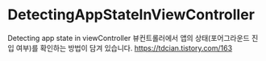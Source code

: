 # DetectingAppStateInViewController
Detecting app state in viewController
뷰컨트롤러에서 앱의 상태(포어그라운드 진입 여부)를 확인하는 방법이 담겨 있습니다.
https://tdcian.tistory.com/163
